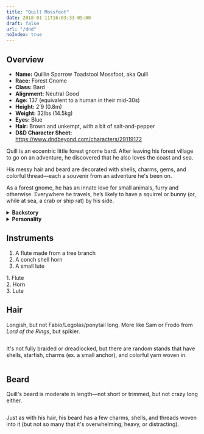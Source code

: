 ```yaml
---
title: "Quill Mossfoot"
date: 2018-01-11T16:03:33-05:00
draft: false
url: "/dnd"
noIndex: true
---
```


<div data-toc="Table of Content"></div>

## Overview

- **Name:** Quillin Sparrow Toadstool Mossfoot, aka Quill
- **Race:** Forest Gnome
- **Class:** Bard
- **Alignment:** Neutral Good
- **Age:** 137 (equivalent to a human in their mid-30s)
- **Height:** 2’9 (0.8m)
- **Weight:** 32lbs (14.5kg)
- **Eyes:** Blue 
- **Hair:** Brown and unkempt, with a bit of salt-and-pepper
- **D&D Character Sheet:** https://www.dndbeyond.com/characters/29119172

Quill is an eccentric little forest gnome bard. After leaving his forest village to go on an adventure, he discovered that he also loves the coast and sea.

His messy hair and beard are decorated with shells, charms, gems, and colorful thread&mdash;each a souvenir from an adventure he's been on.

As a forest gnome, he has an innate love for small animals, furry and otherwise. Everywhere he travels, he’s likely to have a squirrel or bunny (or, while at sea, a crab or ship rat) by his side.

<details>
<summary><strong>Backstory</strong></summary>
{{%md%}}
Quill is uncharacteristically enthusiastic for a forest gnome.

Usually quiet and private, Quill loves to meet new creatures of all (err… most) races, trade stories, and sing songs. Tired of feeling like a misfit among his people, Quill left his idyllic village, and struck out in search of adventure and new companions.

After wandering from town to town for a decade or so, Quill found himself at a seaside hamlet, where he discovered a love of the ocean (and the wonderful little creatures that live there).

He took up work aboard a merchant ship (sometimes legit, sometimes a bit below the law) as a deckhand and onboard entertainment.

Having spent the last 18 years traveling throughout the known land (and seas), Quill’s in search of a new adventure.
{{%/md%}}
</details>

<details>
<summary><strong>Personality</strong></summary>
{{%md%}}
Quill has a lust for life that’s more common of rock gnomes than forest. He’s a bit too enthusiastic at times (imagine a puppy that chugged a RedBull), and his biggest passion beyond meeting new people is chocolate.

Nearly two decades as a sailor’s has given Quill a flavorful language would make his kinfolk blush. He’s not much for grog, but he does love a good berry wine.

As a forest gnome, he has an innate love for small animals, furry and otherwise. Everywhere he travels, he’s likely to have a squirrel or bunny (or, while at sea, a crab or ship rat) by his side.

Despite his outgoing nature, forest gnomes aren’t a particularly common sight. They generally avoid outsiders. As a result, people don’t always know what to make of Quill, the hyperactive little gnome that can talk to animals.

His biggest fear in life is feeling like an outcast.

Also, running out chocolate. He’ll happily face down dragons and giants, but gods help him if he runs out of chocolate.
{{%/md%}}
</details>

## Instruments

1. A flute made from a tree branch
2. A conch shell horn
3. A small lute

<div class="row">
	<div class="grid-third margin-bottom">
		<div class="text-muted text-small">1. Flute</div>
		<img alt="" src="/img/dnd/flute.jpg">
	</div>
	<div class="grid-third margin-bottom">
		<div class="text-muted text-small">2. Horn</div>
		<img alt="" src="/img/dnd/conch-horn.jpg">
	</div>
	<div class="grid-third margin-bottom">
		<div class="text-muted text-small">3. Lute</div>
		<img alt="" src="/img/dnd/lute.jpg">
	</div>
</div>


## Hair

Longish, but not Fabio/Legolas/ponytail long. More like Sam or Frodo from *Lord of the Rings*, but spikier.

<div class="row">
	<div class="grid-third margin-bottom">
		<img alt="" src="/img/dnd/hair3.jpg">
	</div>
	<div class="grid-third margin-bottom">
		<img alt="" src="/img/dnd/hair1.jpg">
	</div>
	<div class="grid-third margin-bottom">
		<img alt="" src="/img/dnd/hair4.jpg">
	</div>
</div>

It's not fully braided or dreadlocked, but there are random stands that have shells, starfish, charms (ex. a small anchor), and colorful yarn woven in.

<div class="row">
	<div class="grid-third margin-bottom">
		<img alt="" src="/img/dnd/hair-charms-1.jpg">
	</div>
	<div class="grid-third margin-bottom">
		<img alt="" src="/img/dnd/hair-charms-5.jpg">
	</div>
	<div class="grid-third margin-bottom">
		<img alt="" src="/img/dnd/hair-charms-3.jpg">
	</div>
</div>


## Beard

Quill's beard is moderate in length&mdash;not short or trimmed, but not crazy long either.

<div class="row">
	<div class="grid-third margin-bottom">
		<img alt="" src="/img/dnd/beard1.jpg">
	</div>
	<div class="grid-third margin-bottom">
		<img alt="" src="/img/dnd/beard2.jpg">
	</div>
	<div class="grid-third margin-bottom">
		<img alt="" src="/img/dnd/beard3.jpg">
	</div>
</div>

Just as with his hair, his beard has a few charms, shells, and threads woven into it (but not so many that it's overwhelming, heavy, or distracting).

<div class="row">
	<div class="grid-third margin-bottom">
		<img alt="" src="/img/dnd/beard-charms-2.jpg">
	</div>
	<div class="grid-third margin-bottom">
		<img alt="" src="/img/dnd/beard-charms-3.jpg">
	</div>
	<div class="grid-third margin-bottom">
		<img alt="" src="/img/dnd/beard-charms-1.jpg">
	</div>
</div>